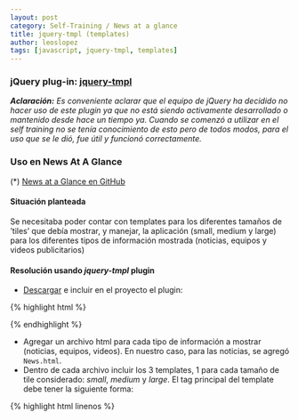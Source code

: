 ```yaml
---
layout: post
category: Self-Training / News at a glance
title: jquery-tmpl (templates)
author: leoslopez
tags: [javascript, jquery-tmpl, templates]
---
```


### jQuery plug-in: [jquery-tmpl](http://api.jquery.com/category/plugins/templates/)

_**Aclaración:** Es conveniente aclarar que el equipo de jQuery ha decidido no hacer uso de este plugin ya que no está siendo activamente desarrollado o mantenido desde hace un tiempo ya. Cuando se comenzó a utilizar en el self training no se tenía conocimiento de esto pero de todos modos, para el uso que se le dió, fue útil y funcionó correctamente._

### Uso en News At A Glance

(*) [News at a Glance en GitHub](https://github.com/leoslopez/Account-At-A-Glance-App)

#### Situación planteada

Se necesitaba poder contar con templates para los diferentes tamaños de ’tiles’ que debía mostrar, y manejar, la aplicación (small, medium y large) para los diferentes tipos de información mostrada (noticias, equipos y videos publicitarios)

#### Resolución usando _jquery-tmpl_ plugin

* [Descargar](http://ajax.aspnetcdn.com/ajax/jquery.templates/beta1/jquery.tmpl.min.js) e incluir en el proyecto el plugin:

{% highlight html %}
<script src="@Url.Content("~/Scripts/Libs/jQuery.tmpl.min.js")" type="text/javascript"></script>
{% endhighlight %}

* Agregar un archivo html para cada tipo de información a mostrar (noticias, equipos, videos). En nuestro caso, para las noticias, se agregó `News.html`.
* Dentro de cada archivo incluir los 3 templates, 1 para cada tamaño de tile considerado: _small_, _medium_ y _large_. El tag principal del template debe tener la siguiente forma:

{% highlight html linenos %}
<!-- template para noticia tamaño small -->
<script id="NewsTemplate_Small" type="text/x-jquery-tmpl">
{% endhighlight %}

* Ahora, usando `$("#myTemplate").tmpl([data])` se indica que el **template** correspondiente se bindeará con determinada **data** (puede ser algún JavaScript type, incluyendo `Array` u `Object`). En la app:

{% highlight js %}
var template = $('#' + tileName + 'Template_' + size); //se obtiene el template
template.tmpl(data); //se bindea la data correspondiente
{% endhighlight %}

{% assign _each = '{{each}}' %}
{% assign _if = '{{if}}' %}
{% assign _else = '{{else}}' %}
{% assign _html = '{{html}}' %}
{% assign _tmpl = '{{tmpl}}' %}
{% assign _wrap = '{{wrap}}' %}

* Para identificar los valores a tener en cuenta al momento de renderizar la **data** sobre el **template** se debe considerar la siguiente sintaxis en la definición del template: `<span id="spNewsSource">${Source}</span>`. Con el template tag: `${Source}` se indica que la **data** pasada por parametro tendrá una property llamada `Source` con un value que será renderizado sobre el `<span>` en cuestión. **Se puede bindear de esta forma ya sea el value de un span como la property `ref` en un anchor `<a id="lnkNews" href="${Url}"`, el source de una imagen, los ids de elementos html, etc**. Ver documentación para los varios template tags: [`${}`](http://www.jquerysdk.com/api/template-tag-equal), [`{{_each}}`](http://www.jquerysdk.com/api/template-tag-each), [`{{_if}}`](http://www.jquerysdk.com/api/template-tag-if), [`{{_else}}`](http://www.jquerysdk.com/api/template-tag-else), [`{{_html}}`](http://www.jquerysdk.com/api/template-tag-html), [`{{_tmpl}}`](http://www.jquerysdk.com/api/template-tag-tmpl) [`{{_wrap}}`](http://www.jquerysdk.com/api/template-tag-wrap).

* El método `$.tmpl()` retorna una jQuery collection y es diseñado para encadenar con `.appendTo`, `.prependTo`, `.insertAfter` or `.insertBefore`, como en este ejemplo: `$.tmpl("<li>${Name}</li>",{"Name" : "John Doe"}).appendTo("#target")`. En la app, el valor retornado por este método, se utilizó de la siguiente manera: `tileDiv.html(template)` (Para el `div` del tile en cuestión se define la property `html` usando el **template**).

#### Conclusión

El plugin permitió una gran comodidad y facilidad para mostrar, bindear y manejar templates previamente definidos sobre los cuales debía mostrarse diferente información, dependiendo del tamaño del template, de manera dinámica (en el momento de la obtención de la noticias).